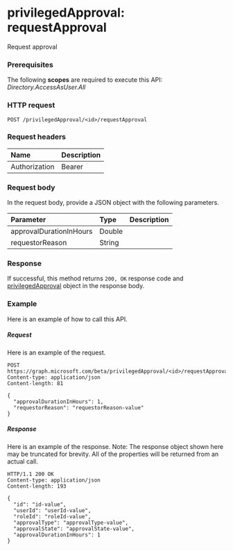 # privilegedApproval: requestApproval
Request approval

### Prerequisites
The following **scopes** are required to execute this API: _Directory.AccessAsUser.All_
### HTTP request
<!-- { "blockType": "ignored" } -->
```http
POST /privilegedApproval/<id>/requestApproval

```
### Request headers
| Name       | Description|
|:---------------|:----------|
| Authorization  | Bearer <code>|

### Request body
In the request body, provide a JSON object with the following parameters.

| Parameter	   | Type	|Description|
|:---------------|:--------|:----------|
|approvalDurationInHours|Double||
|requestorReason|String||

### Response
If successful, this method returns `200, OK` response code and [privilegedApproval](../resources/privilegedapproval.md) object in the response body.

### Example
Here is an example of how to call this API.
##### Request
Here is an example of the request.
<!-- {
  "blockType": "request",
  "name": "privilegedapproval_requestapproval"
}-->
```http
POST https://graph.microsoft.com/beta/privilegedApproval/<id>/requestApproval
Content-type: application/json
Content-length: 81

{
  "approvalDurationInHours": 1,
  "requestorReason": "requestorReason-value"
}
```

##### Response
Here is an example of the response. Note: The response object shown here may be truncated for brevity. All of the properties will be returned from an actual call.
<!-- {
  "blockType": "response",
  "truncated": true,
  "@odata.type": "microsoft.graph.privilegedApproval"
} -->
```http
HTTP/1.1 200 OK
Content-type: application/json
Content-length: 193

{
  "id": "id-value",
  "userId": "userId-value",
  "roleId": "roleId-value",
  "approvalType": "approvalType-value",
  "approvalState": "approvalState-value",
  "approvalDurationInHours": 1
}
```

<!-- uuid: 8fcb5dbc-d5aa-4681-8e31-b001d5168d79
2015-10-25 14:57:30 UTC -->
<!-- {
  "type": "#page.annotation",
  "description": "privilegedApproval: requestApproval",
  "keywords": "",
  "section": "documentation",
  "tocPath": ""
}-->